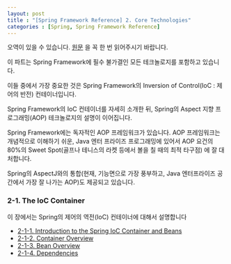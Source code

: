 ```yaml
---
layout: post
title : "[Spring Framework Reference] 2. Core Technologies"
categories : [Spring, Spring Framework Reference]
---
```


오역이 있을 수 있습니다. [원문](https://docs.spring.io/spring-framework/docs/current/reference/html/core.html#spring-core) 을 꼭 한 번 읽어주시기 바랍니다.

이 파트는 Spring Framework에 필수 불가결인 모든 테크놀로지를 포함하고 있습니다.

이들 중에서 가장 중요한 것은 Spring Framework의 Inversion of Control(IoC : 제어의 반전) 
컨테이너입니다. 

Spring Framework의 IoC 컨테이너를 자세히 소개한 뒤, Spring의 Aspect 지향 프로그래밍(AOP)
테크놀로지의 설명이 이어집니다. 

Spring Framework에는 독자적인 AOP 프레임워크가 있습니다. AOP 프레임워크는 개념적으로 이해하기 쉬운,
Java 엔터 프라이즈 프로그래밍에 있어서 AOP 요건의 80%의 Sweet Spot(골프나 테니스의 라켓 등에서 볼을 칠 때의 최적 타구점)
에 잘 대처합니다.

Spring의 AspectJ와의 통합(현재, 기능면으로 가장 풍부하고, Java 엔터프라이즈 공간에서 가장 잘 나가는 AOP)도 제공되고 있습니다.

### 2-1. The IoC Container
이 장에서는 Spring의 제어의 역전(IoC) 컨테이너에 대해서 설명합니다  
- [2-1-1. Introduction to the Spring IoC Container and Beans](https://hsik0225.github.io/spring%20framework/2-1-1.-Introduction-to-the-Spring-IoC-Container-and-Beans/)
- [2-1-2. Container Overview](https://hsik0225.github.io/spring%20framework/2-1-2.-Container-Overview/)
- [2-1-3. Bean Overview](https://hsik0225.github.io/spring%20framework/2-1-3.-Bean-Overview/)
- [2-1-4. Dependencies](https://hsik0225.github.io/spring%20framework/2-1-4.-Dependencies/)
